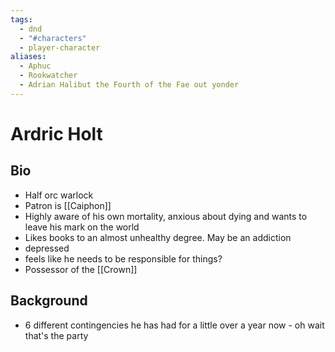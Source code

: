 ```yaml
---
tags:
  - dnd
  - "#characters"
  - player-character
aliases:
  - Aphuc
  - Rookwatcher
  - Adrian Halibut the Fourth of the Fae out yonder
---
```

# Ardric Holt
## Bio
- Half orc warlock
- Patron is [[Caiphon]]
- Highly aware of his own mortality, anxious about dying and wants to leave his mark on the world
- Likes books to an almost unhealthy degree. May be an addiction
- depressed
- feels like he needs to be responsible for things?
- Possessor of the [[Crown]]
## Background
- 6 different contingencies he has had for a little over a year now - oh wait that's the party